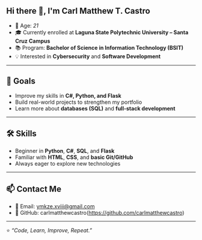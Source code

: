 ## Hi there 👋, I'm Carl Matthew T. Castro

- 🎂 Age: *21*  
- 🎓 Currently enrolled at **Laguna State Polytechnic University – Santa Cruz Campus**  
- 📚 Program: **Bachelor of Science in Information Technology (BSIT)**  
- 💡 Interested in **Cybersecurity** and **Software Development**
  
---
## 🎯 Goals  
- Improve my skills in **C#, Python, and Flask**  
- Build real-world projects to strengthen my portfolio  
- Learn more about **databases (SQL)** and **full-stack development**  

---
## 🛠 Skills  
- Beginner in **Python**, **C#**, **SQL**, and **Flask**  
- Familiar with **HTML**, **CSS**, and **basic Git/GitHub**  
- Always eager to explore new technologies  

---
## 📫 Contact Me  
- 📧 Email: ymkze.xviii@gmail.com 
- 🐙 GitHub: carlmatthewcastro(https://github.com/carlmatthewcastro)  

---
⭐ *“Code, Learn, Improve, Repeat.”*  
